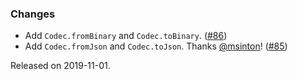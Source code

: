### Changes

- Add `Codec.fromBinary` and `Codec.toBinary`. ([#86][#86])
- Add `Codec.fromJson` and `Codec.toJson`. Thanks [@msinton](https://github.com/msinton)! ([#85][#85])

[#85]: https://github.com/ovotech/vulcan/pull/85
[#86]: https://github.com/ovotech/vulcan/pull/86

Released on 2019-11-01.

